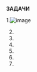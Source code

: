 **ЗАДАЧИ**

1.![image](https://github.com/user-attachments/assets/683cfe05-f641-4edd-bbe1-6fea02b85a91)

2.
3.
4.
5.
6.
7.
